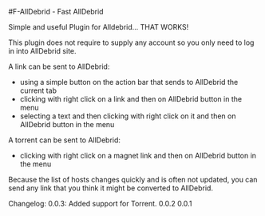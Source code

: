 #F-AllDebrid - Fast AllDebrid

Simple and useful Plugin for Alldebrid... THAT WORKS!

This plugin does not require to supply any account so you only need to log in into AllDebrid site.

A link can be sent to AllDebrid:
- using a simple button on the action bar that sends to AllDebrid the current tab
- clicking with right click on a link and then on AllDebrid button in the menu
- selecting a text and then clicking with right click on it and then on AllDebrid button in the menu

A torrent can be sent to AllDebrid:
- clicking with right click on a magnet link and then on AllDebrid button in the menu

Because the list of hosts changes quickly and is often not updated, you can send any link that you think it might be converted to AllDebrid.

Changelog:
0.0.3: Added support for Torrent. 
0.0.2
0.0.1
